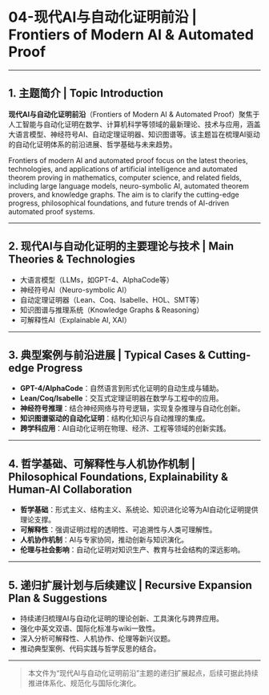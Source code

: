 # 04-现代AI与自动化证明前沿 | Frontiers of Modern AI & Automated Proof

---

## 1. 主题简介 | Topic Introduction

**现代AI与自动化证明前沿**（Frontiers of Modern AI & Automated Proof）聚焦于人工智能与自动化证明在数学、计算机科学等领域的最新理论、技术与应用，涵盖大语言模型、神经符号AI、自动定理证明器、知识图谱等。该主题旨在梳理AI驱动的自动化证明体系的前沿进展、哲学基础与未来趋势。

Frontiers of modern AI and automated proof focus on the latest theories, technologies, and applications of artificial intelligence and automated theorem proving in mathematics, computer science, and related fields, including large language models, neuro-symbolic AI, automated theorem provers, and knowledge graphs. The aim is to clarify the cutting-edge progress, philosophical foundations, and future trends of AI-driven automated proof systems.

---

## 2. 现代AI与自动化证明的主要理论与技术 | Main Theories & Technologies

- 大语言模型（LLMs，如GPT-4、AlphaCode等）
- 神经符号AI（Neuro-symbolic AI）
- 自动定理证明器（Lean、Coq、Isabelle、HOL、SMT等）
- 知识图谱与推理系统（Knowledge Graphs & Reasoning）
- 可解释性AI（Explainable AI, XAI）

---

## 3. 典型案例与前沿进展 | Typical Cases & Cutting-edge Progress

- **GPT-4/AlphaCode**：自然语言到形式化证明的自动生成与辅助。
- **Lean/Coq/Isabelle**：交互式定理证明器在数学与工程中的应用。
- **神经符号推理**：结合神经网络与符号逻辑，实现复杂推理与自动化创新。
- **知识图谱驱动的自动化证明**：结构化知识与自动推理的集成。
- **跨学科应用**：AI自动化证明在物理、经济、工程等领域的创新实践。

---

## 4. 哲学基础、可解释性与人机协作机制 | Philosophical Foundations, Explainability & Human-AI Collaboration

- **哲学基础**：形式主义、结构主义、系统论、知识进化论等为AI自动化证明提供理论支撑。
- **可解释性**：强调证明过程的透明性、可追溯性与人类可理解性。
- **人机协作机制**：AI与专家协同，推动创新与知识演化。
- **伦理与社会影响**：自动化证明对知识生产、教育与社会结构的深远影响。

---

## 5. 递归扩展计划与后续建议 | Recursive Expansion Plan & Suggestions

- 持续递归梳理AI与自动化证明的理论创新、工具演化与跨界应用。
- 强化中英文双语、国际化标准与wiki一致性。
- 深入分析可解释性、人机协作、伦理等新兴议题。
- 推动典型案例、代码实践与哲学反思的结合。

---

> 本文件为“现代AI与自动化证明前沿”主题的递归扩展起点，后续可据此持续推进体系化、规范化与国际化演化。
